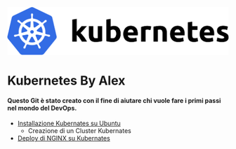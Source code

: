 <div style="text-align:center">
<img width="720" alt="logo_kubernates" src="_install_k8s/_img/logo.png">
</div>


# Kubernetes By Alex
#### Questo Git è stato creato con il fine di aiutare chi vuole fare i primi passi nel mondo del DevOps.

- [Installazione Kubernates su Ubuntu](https://github.com/XtremeAlex/Kubernetes/tree/develop/_install_k8s)
  - Creazione di un Cluster Kubernates
- [Deploy di NGINX su Kubernates](https://github.com/XtremeAlex/Kubernetes/tree/develop/nginx-k8s)
